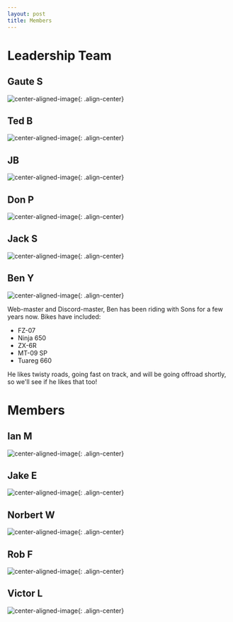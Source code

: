 ```yaml
---
layout: post
title: Members
---
```


# Leadership Team

## Gaute S
![center-aligned-image](/images/members/gautes.jpeg){: .align-center}

## Ted B
![center-aligned-image](/images/members/tedb.jpeg){: .align-center}

## JB
![center-aligned-image](/images/members/jb.jpeg){: .align-center}

## Don P
![center-aligned-image](/images/members/donp.jpeg){: .align-center}

## Jack S
![center-aligned-image](/images/members/jacks.jpeg){: .align-center}

## Ben Y
![center-aligned-image](/images/members/beny.jpeg){: .align-center}

Web-master and Discord-master, Ben has been riding with Sons for a few years now.  Bikes have included:

* FZ-07
* Ninja 650
* ZX-6R
* MT-09 SP
* Tuareg 660

He likes twisty roads, going fast on track, and will be going offroad shortly, so we'll see if he likes that too!

# Members
## Ian M
![center-aligned-image](/images/members/ianm.jpeg){: .align-center}

## Jake E
![center-aligned-image](/images/members/jakee.jpeg){: .align-center}

## Norbert W
![center-aligned-image](/images/members/norbertw.jpeg){: .align-center}

## Rob F
![center-aligned-image](/images/members/robf.jpeg){: .align-center}

## Victor L
![center-aligned-image](/images/members/victorl.jpeg){: .align-center}

